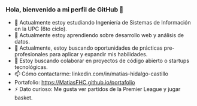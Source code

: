 ### Hola, bienvenido a mi perfil de GitHub 👋


- 🔭 Actualmente estoy estudiando Ingeniería de Sistemas de Información en la UPC (6to ciclo).
- 🌱 Actualmente estoy aprendiendo sobre desarrollo web y análisis de datos.
- 🚀 Actualmente, estoy buscando oportunidades de prácticas pre-profesionales para aplicar y expandir mis habilidades.
- 👯 Estoy buscando colaborar en proyectos de código abierto o startups tecnológicas.
- 📫 Cómo contactarme: linkedin.com/in/matias-hidalgo-castillo 
- Portafolio: https://MatiasFHC.github.io/portafolio
- ⚡ Dato curioso: Me gusta ver partidos de la Premier League y jugar basket.
